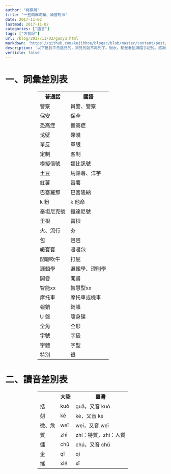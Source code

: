 ```yaml
---
author: "柯棋瀚"
title: "一些兩岸詞彙、讀音對照"
date: 2017-11-02
lastmod: 2017-11-02
categories: ["語言"]
tags: ["方音記"]
url: /blog/2017/11/02/guoyu.html
markdown: 'https://github.com/kujihhoe/blogac/blob/master/content/post/2017-11-02-guoyu.md'
description: '以下是我平日遇見的，常見的就不再列了。很水，都是看招牌隨手記的。感謝尚謙同學的糾正。'
verticle: false
---
```


# 一、詞彙差別表

<center><table style="width:60%">
<tr>
<th>普通話</th>
<th>國語</th>
</tr>
<tr>
<td>警察</td>
<td>員警、警察</td>
</tr>
<tr>
<td>保安</td>
<td>保全</td>
</tr>
<tr>
<td>恐高症</td>
<td>懼高症</td>
</tr>
<tr>
<td>戈壁</td>
<td>礫漠</td>
</tr>
<tr>
<td>單反</td>
<td>單眼</td>
</tr>
<tr>
<td>定制</td>
<td>客制</td>
</tr>
<tr>
<td>模擬信號</td>
<td>類比訊號</td>
</tr>
<tr>
<td>土豆</td>
<td>馬鈴薯、洋芋</td>
</tr>
<tr>
<td>紅薯</td>
<td>番薯</td>
</tr>
<tr>
<td>巴塞羅那</td>
<td>巴塞隆納</td>
</tr>
<tr>
<td>k 粉</td>
<td>k 他命</td>
</tr>
<tr>
<td>泰坦尼克號</td>
<td>鐵達尼號</td>
</tr>
<tr>
<td>里根</td>
<td>雷根</td>
</tr>
<tr>
<td>火、流行</td>
<td>夯</td>
</tr>
<tr>
<td>包</td>
<td>包包</td>
</tr>
<tr>
<td>暖寶寶</td>
<td>暖暖包</td>
</tr>
<tr>
<td>閒聊吹牛</td>
<td>打屁</td>
</tr>
<tr>
<td>邏輯學</td>
<td>邏輯學、理則學</td>
</tr>
<tr>
<td>開卷</td>
<td>開書</td>
</tr>
<tr>
<td>智能xx</td>
<td>智慧型xx</td>
</tr>
<tr>
<td>摩托車</td>
<td>摩托車或機車</td>
</tr>
<tr>
<td>報銷</td>
<td>銷賬</td>
</tr>
<tr>
<td>U 盤</td>
<td>隨身碟</td>
</tr>
<tr>
<td>全角</td>
<td>全形</td>
</tr>
<tr>
<td>字號</td>
<td>字級</td>
</tr>
<tr>
<td>字體</td>
<td>字型</td>
</tr><tr>
<td>特別</td>
<td>很</td>
</tr>
</table></center>


# 二、讀音差別表
<center><table style="width:60%">
<tr>
<th></th>
<th>大陸</th>
<th>臺灣</th>
</tr>
<tr>
<td>括</td>
<td>kuò</td>
<td>guā，又音 kuò</td>
</tr>
<tr>
<td>刻</td>
<td>kè</td>
<td>kè，又音 kē</td>
</tr>
<tr>
<td>微、危</td>
<td>weī</td>
<td>weí，又音 weī</td>
</tr>
<tr>
<td>質</td>
<td>zhì</td>
<td>zhí：特質，zhì：人質</td>
</tr>
<tr>
<td>儲</td>
<td>chǔ</td>
<td>chú，又音 chǔ</td>
</tr>
<tr>
<td>企</td>
<td>qǐ</td>
<td>qì</td>
</tr>
<tr>
<td>攜</td>
<td>xié</td>
<td>xī</td>
</tr></table></center>
